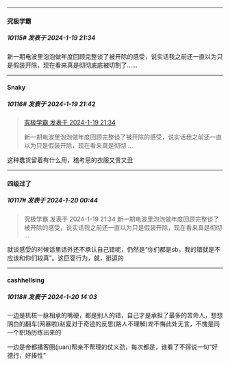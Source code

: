 
*****

####  究极学霸  
##### 10115#       发表于 2024-1-19 21:34

新一期电波里泡泡做年度回顾完整谈了被开除的感受，说实话我之前还一直以为只是假装开除，现在看来真是彻彻底底被切割了……


*****

####  Snaky  
##### 10116#       发表于 2024-1-19 21:42

<blockquote><a href="httphttps://bbs.saraba1st.com/2b/forum.php?mod=redirect&amp;goto=findpost&amp;pid=63706161&amp;ptid=1556697" target="_blank">究极学霸 发表于 2024-1-19 21:34</a>

新一期电波里泡泡做年度回顾完整谈了被开除的感受，说实话我之前还一直以为只是假装开除，现在看来真是彻彻 ...</blockquote>
这种蠢货留着有什么用，稽考思的衣服又贵又丑


*****

####  四级过了  
##### 10117#       发表于 2024-1-20 00:44

<blockquote>究极学霸 发表于 2024-1-19 21:34
新一期电波里泡泡做年度回顾完整谈了被开除的感受，说实话我之前还一直以为只是假装开除，现在看来真是彻彻 ...</blockquote>
就谈感受的时候话里话外还不承认自己错呢，仍然是“你们都是sb，我的错就是不应该和你们较真”。这巨婴行为，就，挺逗的


*****

####  cashhellsing  
##### 10118#       发表于 2024-1-20 14:03

一边是机核一脉相承的嘴硬，都是别人的错，自己才是承担了最多的苦命人，想想阴白的翻车(网暴啦)赵夏对于奇迹的反思(路人不理解)龙不悔此处无言，不愧是同一个职场历练出来的

一边是帝都播客圈(juan)帮亲不帮理的仗义劲，每次都是，谁看了不得说一句“好德行，好揍性”

